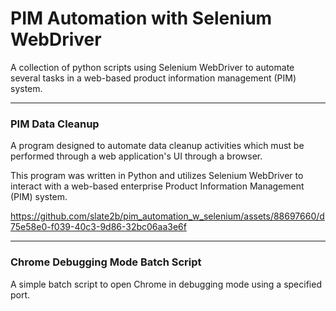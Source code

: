 # PIM Automation with Selenium WebDriver
A collection of python scripts using Selenium WebDriver to automate several tasks in a web-based product information management (PIM) system.
***
<h3>PIM Data Cleanup</h3>

A program designed to automate data cleanup activities which must be performed through a web application's UI through a browser.  

This program was written in Python and utilizes Selenium WebDriver to interact with a web-based enterprise Product Information Management (PIM) system.

https://github.com/slate2b/pim_automation_w_selenium/assets/88697660/d75e58e0-f039-40c3-9d86-32bc06aa3e6f

***
<h3>Chrome Debugging Mode Batch Script</h3>

A simple batch script to open Chrome in debugging mode using a specified port.





